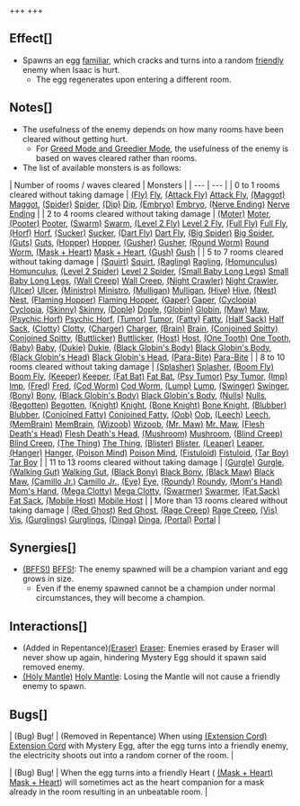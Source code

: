 +++
+++

Effect[]
--------


* Spawns an egg [familiar](/wiki/Familiar "Familiar"), which cracks and turns into a random [friendly](/wiki/Friendly "Friendly") enemy when Isaac is hurt.
	+ The egg regenerates upon entering a different room.


Notes[]
-------


* The usefulness of the enemy depends on how many rooms have been cleared without getting hurt.
	+ For [Greed Mode and Greedier Mode](/wiki/Greed_Mode "Greed Mode"), the usefulness of the enemy is based on waves cleared rather than rooms.
* The list of available monsters is as follows:





| Number of rooms / waves cleared
 | Monsters
 |
| --- | --- |
| 0 to 1 rooms cleared without taking damage
 | [(Fly)](/wiki/Fly "Fly") [Fly](/wiki/Fly "Fly"), [(Attack Fly)](/wiki/Fly#Attack_Fly "Attack Fly") [Attack Fly](/wiki/Fly#Attack_Fly "Fly"), [(Maggot)](/wiki/Maggot "Maggot") [Maggot](/wiki/Maggot "Maggot"), [(Spider)](/wiki/Spider "Spider") [Spider](/wiki/Spider "Spider"), [(Dip)](/wiki/Dip "Dip") [Dip](/wiki/Dip "Dip"), [(Embryo)](/wiki/Embryo "Embryo") [Embryo](/wiki/Embryo "Embryo"), [(Nerve Ending)](/wiki/Nerve_Ending "Nerve Ending") [Nerve Ending](/wiki/Nerve_Ending "Nerve Ending") |
| 2 to 4 rooms cleared without taking damage
 | [(Moter)](/wiki/Fly#Moter "Moter") [Moter](/wiki/Fly#Moter "Fly"), [(Pooter)](/wiki/Pooter "Pooter") [Pooter](/wiki/Pooter "Pooter"), [(Swarm)](/wiki/Fly#Swarm "Swarm") [Swarm](/wiki/Fly#Swarm "Fly"), [(Level 2 Fly)](/wiki/Level_2_Fly "Level 2 Fly") [Level 2 Fly](/wiki/Level_2_Fly "Level 2 Fly"), [(Full Fly)](/wiki/Level_2_Fly#Full_Fly "Full Fly") [Full Fly](/wiki/Level_2_Fly#Full_Fly "Level 2 Fly"), [(Horf)](/wiki/Horf "Horf") [Horf](/wiki/Horf "Horf"), [(Sucker)](/wiki/Sucker "Sucker") [Sucker](/wiki/Sucker "Sucker"), [(Dart Fly)](/wiki/Fly#Dart_Fly "Dart Fly") [Dart Fly](/wiki/Fly#Dart_Fly "Fly"), [(Big Spider)](/wiki/Spider#Big_Spider "Big Spider") [Big Spider](/wiki/Spider#Big_Spider "Spider"), [(Guts)](/wiki/Guts "Guts") [Guts](/wiki/Guts "Guts"), [(Hopper)](/wiki/Hopper "Hopper") [Hopper](/wiki/Hopper "Hopper"), [(Gusher)](/wiki/Pacer#Gusher "Gusher") [Gusher](/wiki/Pacer#Gusher "Pacer"), [(Round Worm)](/wiki/Round_Worm "Round Worm") [Round Worm](/wiki/Round_Worm "Round Worm"), [(Mask + Heart)](/wiki/Mask_%2B_Heart "Mask + Heart") [Mask + Heart](/wiki/Mask_%2B_Heart "Mask + Heart"), [(Gush)](/wiki/Boil#Gush "Gush") [Gush](/wiki/Boil#Gush "Boil") |
| 5 to 7 rooms cleared without taking damage
 | [(Squirt)](/wiki/Squirt "Squirt") [Squirt](/wiki/Squirt "Squirt"), [(Ragling)](/wiki/Trite#Ragling "Ragling") [Ragling](/wiki/Trite#Ragling "Trite"), [(Homunculus)](/wiki/Homunculus "Homunculus") [Homunculus](/wiki/Homunculus "Homunculus"), [(Level 2 Spider)](/wiki/Level_2_Spider "Level 2 Spider") [Level 2 Spider](/wiki/Level_2_Spider "Level 2 Spider"), [(Small Baby Long Legs)](/wiki/Baby_Long_Legs#Small_Baby_Long_Legs "Small Baby Long Legs") [Small Baby Long Legs](/wiki/Baby_Long_Legs#Small_Baby_Long_Legs "Baby Long Legs"), [(Wall Creep)](/wiki/Wall_Creep "Wall Creep") [Wall Creep](/wiki/Wall_Creep "Wall Creep"), [(Night Crawler)](/wiki/Round_Worm#Night_Crawler "Night Crawler") [Night Crawler](/wiki/Round_Worm#Night_Crawler "Round Worm"), [(Ulcer)](/wiki/Round_Worm#Ulcer "Ulcer") [Ulcer](/wiki/Round_Worm#Ulcer "Round Worm"), [(Ministro)](/wiki/Ministro "Ministro") [Ministro](/wiki/Ministro "Ministro"), [(Mulligan)](/wiki/Mulligan "Mulligan") [Mulligan](/wiki/Mulligan "Mulligan"), [(Hive)](/wiki/Mulligan#Hive "Hive") [Hive](/wiki/Mulligan#Hive "Mulligan"), [(Nest)](/wiki/Mulligan#Nest "Nest") [Nest](/wiki/Mulligan#Nest "Mulligan"), [(Flaming Hopper)](/wiki/Hopper#Flaming_Hopper "Flaming Hopper") [Flaming Hopper](/wiki/Hopper#Flaming_Hopper "Hopper"), [(Gaper)](/wiki/Gaper "Gaper") [Gaper](/wiki/Gaper "Gaper"), [(Cyclopia)](/wiki/Gaper#Cyclopia "Cyclopia") [Cyclopia](/wiki/Gaper#Cyclopia "Gaper"), [(Skinny)](/wiki/Skinny "Skinny") [Skinny](/wiki/Skinny "Skinny"), [(Dople)](/wiki/Dople "Dople") [Dople](/wiki/Dople "Dople"), [(Globin)](/wiki/Globin "Globin") [Globin](/wiki/Globin "Globin"), [(Maw)](/wiki/Maw "Maw") [Maw](/wiki/Maw "Maw"), [(Psychic Horf)](/wiki/Horf#Psychic_Horf "Psychic Horf") [Psychic Horf](/wiki/Horf#Psychic_Horf "Horf"), [(Tumor)](/wiki/Tumor "Tumor") [Tumor](/wiki/Tumor "Tumor"), [(Fatty)](/wiki/Fatty "Fatty") [Fatty](/wiki/Fatty "Fatty"), [(Half Sack)](/wiki/Fatty#Half_Sack "Half Sack") [Half Sack](/wiki/Fatty#Half_Sack "Fatty"), [(Clotty)](/wiki/Clotty "Clotty") [Clotty](/wiki/Clotty "Clotty"), [(Charger)](/wiki/Maggot#Charger "Charger") [Charger](/wiki/Maggot#Charger "Maggot"), [(Brain)](/wiki/Brain "Brain") [Brain](/wiki/Brain "Brain"), [(Conjoined Spitty)](/wiki/Spitty#Conjoined_Spitty "Conjoined Spitty") [Conjoined Spitty](/wiki/Spitty#Conjoined_Spitty "Spitty"), [(Buttlicker)](/wiki/Buttlicker "Buttlicker") [Buttlicker](/wiki/Buttlicker "Buttlicker"), [(Host)](/wiki/Host "Host") [Host](/wiki/Host "Host"), [(One Tooth)](/wiki/One_Tooth "One Tooth") [One Tooth](/wiki/One_Tooth "One Tooth"), [(Baby)](/wiki/Baby "Baby") [Baby](/wiki/Baby "Baby"), [(Dukie)](/wiki/Dukie "Dukie") [Dukie](/wiki/Dukie "Dukie"), [(Black Globin's Body)](/wiki/Pacer#Black_Globin.27s_Body "Black Globin's Body") [Black Globin's Body](/wiki/Pacer#Black_Globin.27s_Body "Pacer"), [(Black Globin's Head)](/wiki/Brain#Black_Globin.27s_Head "Black Globin's Head") [Black Globin's Head](/wiki/Brain#Black_Globin.27s_Head "Brain"), [(Para-Bite)](/wiki/Para-Bite "Para-Bite") [Para-Bite](/wiki/Para-Bite "Para-Bite") |
| 8 to 10 rooms cleared without taking damage
 | [(Splasher)](/wiki/Pacer#Splasher "Splasher") [Splasher](/wiki/Pacer#Splasher "Pacer"), [(Boom Fly)](/wiki/Boom_Fly "Boom Fly") [Boom Fly](/wiki/Boom_Fly "Boom Fly"), [(Keeper)](/wiki/Keeper_(Enemy)#Keeper "Keeper") [Keeper](/wiki/Keeper_(Enemy)#Keeper "Keeper (Enemy)"), [(Fat Bat)](/wiki/One_Tooth#Fat_Bat "Fat Bat") [Fat Bat](/wiki/One_Tooth#Fat_Bat "One Tooth"), [(Psy Tumor)](/wiki/Tumor#Psy_Tumor "Psy Tumor") [Psy Tumor](/wiki/Tumor#Psy_Tumor "Tumor"), [(Imp)](/wiki/Baby#Imp "Imp") [Imp](/wiki/Baby#Imp "Baby"), [(Fred)](/wiki/Fred "Fred") [Fred](/wiki/Fred "Fred"), [(Cod Worm)](/wiki/Cod_Worm "Cod Worm") [Cod Worm](/wiki/Cod_Worm "Cod Worm"), [(Lump)](/wiki/Lump "Lump") [Lump](/wiki/Lump "Lump"), [(Swinger)](/wiki/Mr._Maw#Swinger "Swinger") [Swinger](/wiki/Mr._Maw#Swinger "Mr. Maw"), [(Bony)](/wiki/Bony "Bony") [Bony](/wiki/Bony "Bony"), [(Black Globin's Body)](/wiki/Pacer#Black_Globin.27s_Body "Black Globin's Body") [Black Globin's Body](/wiki/Pacer#Black_Globin.27s_Body "Pacer"), [(Nulls)](/wiki/Gaper#Nulls "Nulls") [Nulls](/wiki/Gaper#Nulls "Gaper"), [(Begotten)](/wiki/Homunculus#Begotten "Begotten") [Begotten](/wiki/Homunculus#Begotten "Homunculus"), [(Knight)](/wiki/Knight "Knight") [Knight](/wiki/Knight "Knight"), [(Bone Knight)](/wiki/Knight#Bone_Knight "Bone Knight") [Bone Knight](/wiki/Knight#Bone_Knight "Knight"), [(Blubber)](/wiki/Fatty#Blubber "Blubber") [Blubber](/wiki/Fatty#Blubber "Fatty"), [(Conjoined Fatty)](/wiki/Fatty#Conjoined_Fatty "Conjoined Fatty") [Conjoined Fatty](/wiki/Fatty#Conjoined_Fatty "Fatty"), [(Oob)](/wiki/Oob "Oob") [Oob](/wiki/Oob "Oob"), [(Leech)](/wiki/Leech_(Enemy)#Leech "Leech") [Leech](/wiki/Leech_(Enemy)#Leech "Leech (Enemy)"), [(MemBrain)](/wiki/MemBrain "MemBrain") [MemBrain](/wiki/MemBrain "MemBrain"), [(Wizoob)](/wiki/Wizoob "Wizoob") [Wizoob](/wiki/Wizoob "Wizoob"), [(Mr. Maw)](/wiki/Mr._Maw "Mr. Maw") [Mr. Maw](/wiki/Mr._Maw "Mr. Maw"), [(Flesh Death's Head)](/wiki/Death%27s_Head#Flesh_Death.27s_Head "Flesh Death's Head") [Flesh Death's Head](/wiki/Death%27s_Head#Flesh_Death.27s_Head "Death's Head"), [(Mushroom)](/wiki/Host#Mushroom "Mushroom") [Mushroom](/wiki/Host#Mushroom "Host"), [(Blind Creep)](/wiki/Wall_Creep#Blind_Creep "Blind Creep") [Blind Creep](/wiki/Wall_Creep#Blind_Creep "Wall Creep"), [(The Thing)](/wiki/Wall_Creep#The_Thing "The Thing") [The Thing](/wiki/Wall_Creep#The_Thing "Wall Creep"), [(Blister)](/wiki/Trite#Blister "Blister") [Blister](/wiki/Trite#Blister "Trite"), [(Leaper)](/wiki/Hopper#Leaper "Leaper") [Leaper](/wiki/Hopper#Leaper "Hopper"), [(Hanger)](/wiki/Hanger "Hanger") [Hanger](/wiki/Hanger "Hanger"), [(Poison Mind)](/wiki/Brain#Poison_Mind "Poison Mind") [Poison Mind](/wiki/Brain#Poison_Mind "Brain"), [(Fistuloid)](/wiki/Fistuloid "Fistuloid") [Fistuloid](/wiki/Fistuloid "Fistuloid"), [(Tar Boy)](/wiki/Lump#Tar_Boy "Tar Boy") [Tar Boy](/wiki/Lump#Tar_Boy "Lump") |
| 11 to 13 rooms cleared without taking damage
 | [(Gurgle)](/wiki/Gaper#Gurgle "Gurgle") [Gurgle](/wiki/Gaper#Gurgle "Gaper"), [(Walking Gut)](/wiki/Boil#Walking_Gut "Walking Gut") [Walking Gut](/wiki/Boil#Walking_Gut "Boil"), [(Black Bony)](/wiki/Bony#Black_Bony "Black Bony") [Black Bony](/wiki/Bony#Black_Bony "Bony"), [(Black Maw)](/wiki/Oob#Black_Maw "Black Maw") [Black Maw](/wiki/Oob#Black_Maw "Oob"), [(Camillo Jr.)](/wiki/Tumor#Camillo_Jr. "Camillo Jr.") [Camillo Jr.](/wiki/Tumor#Camillo_Jr. "Tumor"), [(Eye)](/wiki/Eye "Eye") [Eye](/wiki/Eye "Eye"), [(Roundy)](/wiki/Round_Worm#Roundy "Roundy") [Roundy](/wiki/Round_Worm#Roundy "Round Worm"), [(Mom's Hand)](/wiki/Mom%27s_Hand "Mom's Hand") [Mom's Hand](/wiki/Mom%27s_Hand "Mom's Hand"), [(Mega Clotty)](/wiki/MemBrain#Mega_Clotty "Mega Clotty") [Mega Clotty](/wiki/MemBrain#Mega_Clotty "MemBrain"), [(Swarmer)](/wiki/Swarmer "Swarmer") [Swarmer](/wiki/Swarmer "Swarmer"), [(Fat Sack)](/wiki/Fatty#Fat_Sack "Fat Sack") [Fat Sack](/wiki/Fatty#Fat_Sack "Fatty"), [(Mobile Host)](/wiki/Host#Mobile_Host "Mobile Host") [Mobile Host](/wiki/Host#Mobile_Host "Host") |
| More than 13 rooms cleared without taking damage
 | [(Red Ghost)](/wiki/Wizoob#Red_Ghost "Red Ghost") [Red Ghost](/wiki/Wizoob#Red_Ghost "Wizoob"), [(Rage Creep)](/wiki/Wall_Creep#Rage_Creep "Rage Creep") [Rage Creep](/wiki/Wall_Creep#Rage_Creep "Wall Creep"), [(Vis)](/wiki/Vis "Vis") [Vis](/wiki/Vis "Vis"), [(Gurglings)](/wiki/Gurglings "Gurglings") [Gurglings](/wiki/Gurglings "Gurglings"), [(Dinga)](/wiki/MemBrain#Dinga "Dinga") [Dinga](/wiki/MemBrain#Dinga "MemBrain"), [(Portal)](/wiki/Portal "Portal") [Portal](/wiki/Portal "Portal") |


Synergies[]
-----------


* [(BFFS!)](/wiki/BFFS! "BFFS!") [BFFS!](/wiki/BFFS! "BFFS!"): The enemy spawned will be a champion variant and egg grows in size.
	+ Even if the enemy spawned cannot be a champion under normal circumstances, they will become a champion.


Interactions[]
--------------


* (Added in Repentance)[(Eraser)](/wiki/Eraser "Eraser") [Eraser](/wiki/Eraser "Eraser"): Enemies erased by Eraser will never show up again, hindering Mystery Egg should it spawn said removed enemy.
* [(Holy Mantle)](/wiki/Holy_Mantle "Holy Mantle") [Holy Mantle](/wiki/Holy_Mantle "Holy Mantle"): Losing the Mantle will not cause a friendly enemy to spawn.


Bugs[]
------




| (Bug) Bug!
 | (Removed in Repentance) When using [(Extension Cord)](/wiki/Extension_Cord "Extension Cord") [Extension Cord](/wiki/Extension_Cord "Extension Cord") with Mystery Egg, after the egg turns into a friendly enemy, the electricity shoots out into a random corner of the room. |




| (Bug) Bug!
 | When the egg turns into a friendly Heart ( [(Mask + Heart)](/wiki/Mask_%2B_Heart "Mask + Heart") [Mask + Heart](/wiki/Mask_%2B_Heart "Mask + Heart")) will sometimes act as the heart companion for a mask already in the room resulting in an unbeatable room.
 |


